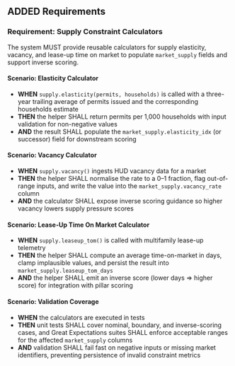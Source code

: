 ## ADDED Requirements
### Requirement: Supply Constraint Calculators
The system MUST provide reusable calculators for supply elasticity, vacancy, and lease-up time on market to populate `market_supply` fields and support inverse scoring.

#### Scenario: Elasticity Calculator
- **WHEN** `supply.elasticity(permits, households)` is called with a three-year trailing average of permits issued and the corresponding households estimate
- **THEN** the helper SHALL return permits per 1,000 households with input validation for non-negative values
- **AND** the result SHALL populate the `market_supply.elasticity_idx` (or successor) field for downstream scoring

#### Scenario: Vacancy Calculator
- **WHEN** `supply.vacancy()` ingests HUD vacancy data for a market
- **THEN** the helper SHALL normalise the rate to a 0–1 fraction, flag out-of-range inputs, and write the value into the `market_supply.vacancy_rate` column
- **AND** the calculator SHALL expose inverse scoring guidance so higher vacancy lowers supply pressure scores

#### Scenario: Lease-Up Time On Market Calculator
- **WHEN** `supply.leaseup_tom()` is called with multifamily lease-up telemetry
- **THEN** the helper SHALL compute an average time-on-market in days, clamp implausible values, and persist the result into `market_supply.leaseup_tom_days`
- **AND** the helper SHALL emit an inverse score (lower days => higher score) for integration with pillar scoring

#### Scenario: Validation Coverage
- **WHEN** the calculators are executed in tests
- **THEN** unit tests SHALL cover nominal, boundary, and inverse-scoring cases, and Great Expectations suites SHALL enforce acceptable ranges for the affected `market_supply` columns
- **AND** validation SHALL fail fast on negative inputs or missing market identifiers, preventing persistence of invalid constraint metrics
